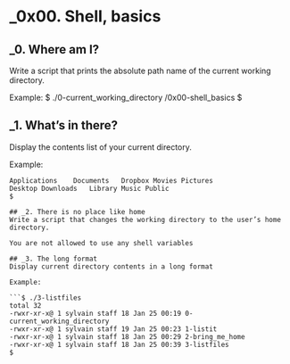 # _0x00. Shell, basics

## _0. Where am I?
Write a script that prints the absolute path name of the current working directory.

Example:
$ ./0-current_working_directory
/0x00-shell_basics
$

## _1. What’s in there?
Display the contents list of your current directory.

Example:

```$ ./1-listit
Applications    Documents   Dropbox Movies Pictures
Desktop Downloads   Library Music Public
$

## _2. There is no place like home
Write a script that changes the working directory to the user’s home directory.

You are not allowed to use any shell variables

## _3. The long format
Display current directory contents in a long format

Example:

```$ ./3-listfiles
total 32
-rwxr-xr-x@ 1 sylvain staff 18 Jan 25 00:19 0-current_working_directory
-rwxr-xr-x@ 1 sylvain staff 19 Jan 25 00:23 1-listit
-rwxr-xr-x@ 1 sylvain staff 18 Jan 25 00:29 2-bring_me_home
-rwxr-xr-x@ 1 sylvain staff 18 Jan 25 00:39 3-listfiles
$
